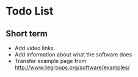 # Todo List

## Short term
* Add video links.
* Add information about what the software does
* Transfer example page from http://www.liegroups.org/software/examples/
